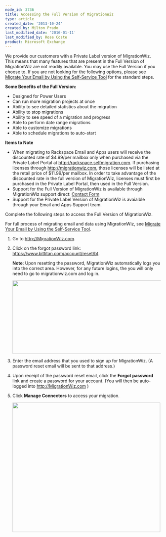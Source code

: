 ```yaml
---
node_id: 3736
title: Accessing the Full Version of MigrationWiz
type: article
created_date: '2013-10-24'
created_by: Milton Prado
last_modified_date: '2016-01-11'
last_modified_by: Rose Coste
product: Microsoft Exchange
---
```


We provide our customers with a Private Label version of MigrationWiz.
This means that many features that are present in the Full Version of
MigrationWiz are not readily available. You may use the Full Version if
you choose to. If you are not looking for the following options, please
see [Migrate Your Email by Using the Self-Service
Tool](/how-to/migrate-your-email-by-using-the-self-service-tool)
for the standard steps.

**Some Benefits of the Full Version:**

-   Designed for Power Users
-   Can run more migration projects at once
-   Ability to see detailed statistics about the migration
-   Ability to stop migrations
-   Ability to see speed of a migration and progress
-   Able to perform date range migrations
-   Able to customize migrations
-   Able to schedule migrations to auto-start

**Items to Note**

-   <span>When migrating to Rackspace Email and Apps users will receive
    the discounted rate of \$4.99/per mailbox only when purchased via
    the Private Label Portal at http://rackspace.selfmigration.com.  If
    purchasing licenses through http://migrationwiz.com, those licenses
    will be listed at the retail price of \$11.99/per mailbox.  In order
    to take advantage of the discounted rate in the full version of
    MigrationWiz, licenses must first be purchased in the Private Label
    Portal, then used in the Full Version. </span>
-   <span>Support for the Full Version of MigrationWiz is available
    through MigrationWiz support direct: [Contact
    Form](https://www.migrationwiz.com/Public/ContactUs.aspx)</span>
-   <span>Support for the Private Label Version of MigrationWiz is
    avaialble through your Email and Apps Support team. </span>

Complete the following steps to access the Full Version of MigrationWiz.

For full process of migrating email and data using MigrationWiz, see
[Migrate Your Email by Using the Self-Service
Tool](/how-to/migrate-your-email-by-using-the-self-service-tool).

1.  Go to <http://MigrationWiz.com>.
2.  Click on the forgot password link:
    <https://www.bittitan.com/account/reset/bt>.

    **Note**: Upon resetting the password, MigrationWiz automatically
    logs you into the correct area. However, for any future logins, the
    you will only need to go to migrationwiz.com and log in.

    <img src="https://8026b2e3760e2433679c-fffceaebb8c6ee053c935e8915a3fbe7.ssl.cf2.rackcdn.com/field/image/FullMigrationWiz1.png" width="552" height="237" />

3.  Enter the email address that you used to sign up for MigrationWiz.
        (A password reset email will be sent to that address.)
4.  Upon receipt of the password reset email, click the **Forgot
    password** link and create a password for your account.
        (You will then be auto-logged into <http://MigrationWiz.com> )
5.  Click **Manage Connectors** to access your migration.

    <img src="https://8026b2e3760e2433679c-fffceaebb8c6ee053c935e8915a3fbe7.ssl.cf2.rackcdn.com/field/image/FullMigrationWiz2.png" width="478" height="419" />



